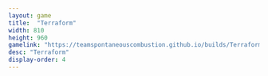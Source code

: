 ```yaml
---
layout: game
title:  "Terraform"
width: 810
height: 960
gamelink: "https://teamspontaneouscombustion.github.io/builds/Terraform/"
desc: "Terraform"
display-order: 4
---
```


